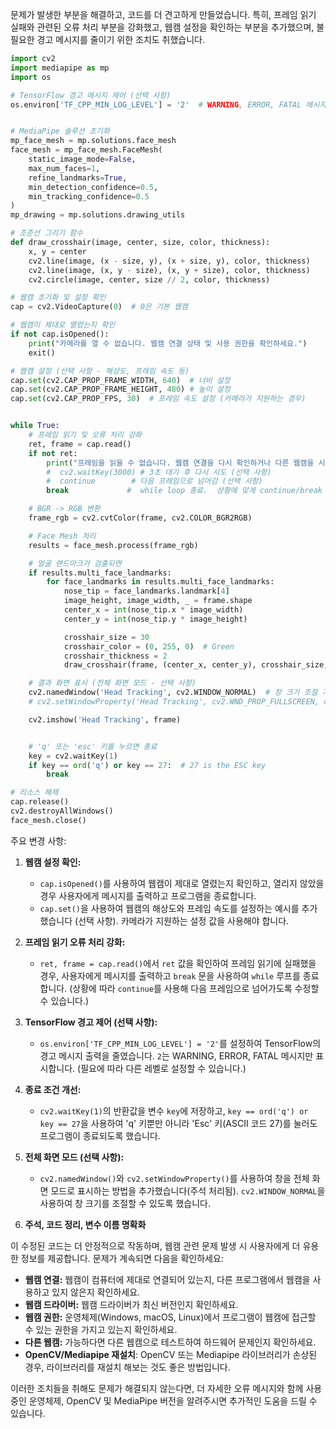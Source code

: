 문제가 발생한 부분을 해결하고, 코드를 더 견고하게 만들었습니다. 특히, 프레임 읽기 실패와 관련된 오류 처리 부분을 강화했고, 웹캠 설정을 확인하는 부분을 추가했으며, 불필요한 경고 메시지를 줄이기 위한 조치도 취했습니다.

```python
import cv2
import mediapipe as mp
import os

# TensorFlow 경고 메시지 제어 (선택 사항)
os.environ['TF_CPP_MIN_LOG_LEVEL'] = '2'  # WARNING, ERROR, FATAL 메시지만 표시


# MediaPipe 솔루션 초기화
mp_face_mesh = mp.solutions.face_mesh
face_mesh = mp_face_mesh.FaceMesh(
    static_image_mode=False,
    max_num_faces=1,
    refine_landmarks=True,
    min_detection_confidence=0.5,
    min_tracking_confidence=0.5
)
mp_drawing = mp.solutions.drawing_utils

# 조준선 그리기 함수
def draw_crosshair(image, center, size, color, thickness):
    x, y = center
    cv2.line(image, (x - size, y), (x + size, y), color, thickness)
    cv2.line(image, (x, y - size), (x, y + size), color, thickness)
    cv2.circle(image, center, size // 2, color, thickness)

# 웹캠 초기화 및 설정 확인
cap = cv2.VideoCapture(0)  # 0은 기본 웹캠

# 웹캠이 제대로 열렸는지 확인
if not cap.isOpened():
    print("카메라를 열 수 없습니다. 웹캠 연결 상태 및 사용 권한을 확인하세요.")
    exit()

# 웹캠 설정 (선택 사항 - 해상도, 프레임 속도 등)
cap.set(cv2.CAP_PROP_FRAME_WIDTH, 640)  # 너비 설정
cap.set(cv2.CAP_PROP_FRAME_HEIGHT, 480) # 높이 설정
cap.set(cv2.CAP_PROP_FPS, 30)  # 프레임 속도 설정 (카메라가 지원하는 경우)


while True:
    # 프레임 읽기 및 오류 처리 강화
    ret, frame = cap.read()
    if not ret:
        print("프레임을 읽을 수 없습니다. 웹캠 연결을 다시 확인하거나 다른 웹캠을 시도해 보세요.")
        #  cv2.waitKey(3000) # 3초 대기 후 다시 시도 (선택 사항)
        #  continue        # 다음 프레임으로 넘어감 (선택 사항)
        break             #  while loop 종료.  상황에 맞게 continue/break 선택

    # BGR -> RGB 변환
    frame_rgb = cv2.cvtColor(frame, cv2.COLOR_BGR2RGB)

    # Face Mesh 처리
    results = face_mesh.process(frame_rgb)

    # 얼굴 랜드마크가 검출되면
    if results.multi_face_landmarks:
        for face_landmarks in results.multi_face_landmarks:
            nose_tip = face_landmarks.landmark[4]
            image_height, image_width, _ = frame.shape
            center_x = int(nose_tip.x * image_width)
            center_y = int(nose_tip.y * image_height)

            crosshair_size = 30
            crosshair_color = (0, 255, 0)  # Green
            crosshair_thickness = 2
            draw_crosshair(frame, (center_x, center_y), crosshair_size, crosshair_color, crosshair_thickness)

    # 결과 화면 표시 (전체 화면 모드 - 선택 사항)
    cv2.namedWindow('Head Tracking', cv2.WINDOW_NORMAL)  # 창 크기 조절 가능하도록 설정
    # cv2.setWindowProperty('Head Tracking', cv2.WND_PROP_FULLSCREEN, cv2.WINDOW_FULLSCREEN) # 전체화면

    cv2.imshow('Head Tracking', frame)


    # 'q' 또는 'esc' 키를 누르면 종료
    key = cv2.waitKey(1)
    if key == ord('q') or key == 27:  # 27 is the ESC key
        break

# 리소스 해제
cap.release()
cv2.destroyAllWindows()
face_mesh.close()

```

주요 변경 사항:

1.  **웹캠 설정 확인:**
    *   `cap.isOpened()`를 사용하여 웹캠이 제대로 열렸는지 확인하고, 열리지 않았을 경우 사용자에게 메시지를 출력하고 프로그램을 종료합니다.
    *   `cap.set()`을 사용하여 웹캠의 해상도와 프레임 속도를 설정하는 예시를 추가했습니다 (선택 사항). 카메라가 지원하는 설정 값을 사용해야 합니다.

2.  **프레임 읽기 오류 처리 강화:**
    *   `ret, frame = cap.read()`에서 `ret` 값을 확인하여 프레임 읽기에 실패했을 경우, 사용자에게 메시지를 출력하고 `break` 문을 사용하여 `while` 루프를 종료합니다.  (상황에 따라 `continue`를 사용해 다음 프레임으로 넘어가도록 수정할 수 있습니다.)

3.  **TensorFlow 경고 제어 (선택 사항):**
    *   `os.environ['TF_CPP_MIN_LOG_LEVEL'] = '2'`를 설정하여 TensorFlow의 경고 메시지 출력을 줄였습니다.  `2`는 WARNING, ERROR, FATAL 메시지만 표시합니다.  (필요에 따라 다른 레벨로 설정할 수 있습니다.)

4.  **종료 조건 개선:**
    *   `cv2.waitKey(1)`의 반환값을 변수 `key`에 저장하고, `key == ord('q') or key == 27`을 사용하여 'q' 키뿐만 아니라 'Esc' 키(ASCII 코드 27)를 눌러도 프로그램이 종료되도록 했습니다.

5.  **전체 화면 모드 (선택 사항):**
    *   `cv2.namedWindow()`와 `cv2.setWindowProperty()`를 사용하여 창을 전체 화면 모드로 표시하는 방법을 추가했습니다(주석 처리됨).  `cv2.WINDOW_NORMAL`을 사용하여 창 크기를 조절할 수 있도록 했습니다.

6. **주석, 코드 정리, 변수 이름 명확화**

이 수정된 코드는 더 안정적으로 작동하며, 웹캠 관련 문제 발생 시 사용자에게 더 유용한 정보를 제공합니다.  문제가 계속되면 다음을 확인하세요:

*   **웹캠 연결:**  웹캠이 컴퓨터에 제대로 연결되어 있는지, 다른 프로그램에서 웹캠을 사용하고 있지 않은지 확인하세요.
*   **웹캠 드라이버:**  웹캠 드라이버가 최신 버전인지 확인하세요.
*   **웹캠 권한:**  운영체제(Windows, macOS, Linux)에서 프로그램이 웹캠에 접근할 수 있는 권한을 가지고 있는지 확인하세요.
*   **다른 웹캠:**  가능하다면 다른 웹캠으로 테스트하여 하드웨어 문제인지 확인하세요.
* **OpenCV/Mediapipe 재설치**: OpenCV 또는 Mediapipe 라이브러리가 손상된 경우, 라이브러리를 재설치 해보는 것도 좋은 방법입니다.

이러한 조치들을 취해도 문제가 해결되지 않는다면, 더 자세한 오류 메시지와 함께 사용 중인 운영체제, OpenCV 및 MediaPipe 버전을 알려주시면 추가적인 도움을 드릴 수 있습니다.
